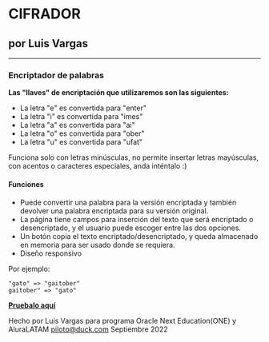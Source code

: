 # CIFRADOR
## por Luis Vargas
---
### Encriptador de palabras

**Las "llaves" de encriptación que utilizaremos son las siguientes:**

- La letra "e" es convertida para "enter"
- La letra "i" es convertida para "imes"
- La letra "a" es convertida para "ai"
- La letra "o" es convertida para "ober"
- La letra "u" es convertida para "ufat"

Funciona solo con letras minúsculas, no permite insertar letras mayúsculas, con acentos o caracteres especiales, anda inténtalo :)

#### Funciones

- Puede convertir una palabra para la versión encriptada y también devolver una palabra encriptada para su versión original.
- La página tiene campos para inserción del texto que será encriptado o desencriptado, y el usuario puede escoger entre las dos opciones.
- Un botón copia el texto encriptado/desencriptado, y queda almacenado en memoria para ser usado donde se requiera.
- Diseño responsivo

Por ejemplo:
~~~
"gato" => "gaitober"
gaitober" => "gato"
~~~

**[Pruebalo aquí](https://github.com/vargas-luis/cifrador)**

Hecho por Luis Vargas para programa Oracle Next Education(ONE) y AluraLATAM
<piloto@duck.com>
Septiembre 2022